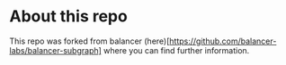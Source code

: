 
# About this repo

This repo was forked from balancer (here)[https://github.com/balancer-labs/balancer-subgraph] where you can find further information.


